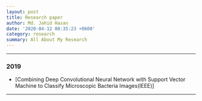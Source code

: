 ```yaml
---
layout: post
title: Research paper
author: Md. Jahid Hasan
date: '2020-04-12 08:35:23 +0600'
category: research
summary: All About My Research
---
```


_________________________________________________________________________


### 2019
* [Combining Deep Convolutional Neural Network with Support Vector Machine to Classify Microscopic Bacteria Images(IEEE)]

_________________________________________________________________________

